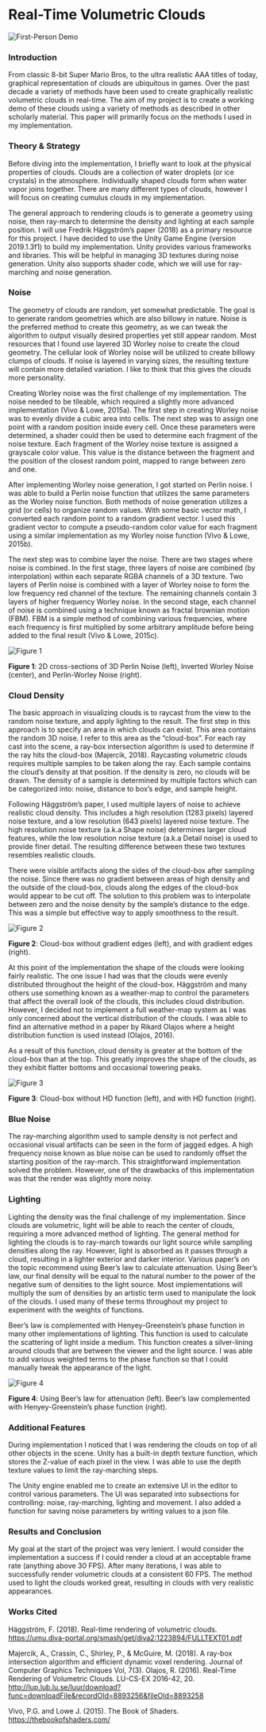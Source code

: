 # Real-Time Volumetric Clouds

![First-Person Demo](https://github.com/adrianpolimeni/RealTimeVolumetricClouds/blob/master/ScreenShots/FirstPersonScene2.png)

### Introduction
From classic 8-bit Super Mario Bros, to the ultra realistic AAA titles of today, graphical representation of clouds are ubiquitous in games. Over the past decade a variety of methods have been used to create graphically realistic volumetric clouds in real-time. The aim of my project is to create a working demo of these clouds using a variety of methods as described in other scholarly material. This paper will primarily focus on the methods I used in my implementation.

### Theory & Strategy
Before diving into the implementation, I briefly want to look at the physical properties of clouds. Clouds are a collection of water droplets (or ice crystals) in the atmosphere. Individually shaped clouds form when water vapor joins together. There are many different types of clouds, however I will focus on creating cumulus clouds in my implementation. 

The general approach to rendering clouds is to generate a geometry using noise, then  ray-march to determine the density and lighting at each sample position. I will use Fredrik Häggström’s paper (2018) as a primary resource for this project. I have decided to use the Unity Game Engine (version 2019.1.3f1) to build my implementation. Unity provides various frameworks and libraries. This will be helpful in managing 3D textures during noise generation. Unity also supports shader code, which we will use for ray-marching and noise generation.        

### Noise
The geometry of clouds are random, yet somewhat predictable. The goal is to generate random geometries which are also billowy in nature. Noise is the preferred method to create this geometry, as we can tweak the algorithm to output visually desired properties yet still appear random. Most resources that I found use layered 3D Worley noise to create the cloud geometry. The cellular look of Worley noise will be utilized to create billowy clumps of clouds. If noise is layered in varying sizes, the resulting texture will contain more detailed variation. I like to think that this gives the clouds more personality.   

Creating Worley noise was the first challenge of my implementation. The noise needed to be tileable, which required a slightly more advanced implementation (Vivo & Lowe, 2015a). The first step in creating Worley noise was to evenly divide a cubic area into cells. The next step was to assign one point with a random position inside every cell. Once these parameters were determined, a shader could then be used to determine each fragment of the noise texture. Each fragment of the Worley noise texture is assigned a grayscale color value. This value is the distance between the fragment and the position of the closest random point, mapped to range between zero and one. 

After implementing Worley noise generation, I got started on Perlin noise. I was able to build a Perlin noise function that utilizes the same parameters as the Worley noise function. Both methods of noise generation utilizes a grid (or cells) to organize random values. With some basic vector math, I converted each random point to a random gradient vector. I used this gradient vector to compute a pseudo-random color value for each fragment using a similar implementation as my Worley noise function (Vivo & Lowe, 2015b).

The next step was to combine layer the noise. There are two stages where noise is combined. In the first stage, three layers of noise are combined (by interpolation) within each separate RGBA channels of a 3D texture. Two layers of Perlin noise is combined with a layer of Worley noise to form the low frequency red channel of the texture. The remaining channels contain 3 layers of higher frequency Worley noise. In the second stage, each channel of noise is combined using a technique known as fractal brownian motion (FBM). FBM is a simple method of combining various frequencies, where each frequency is first multiplied by some arbitrary amplitude before being added to the final result (Vivo & Lowe, 2015c). 

![Figure 1](https://github.com/adrianpolimeni/RealTimeVolumetricClouds/blob/master/Misc/Fig1.png)

**Figure 1**: 2D cross-sections of 3D Perlin Noise (left), Inverted Worley Noise (center), and Perlin-Worley Noise (right).

### Cloud Density
The basic approach in visualizing clouds is to raycast from the view to the random noise texture, and apply lighting to the result. The first step in this approach is to specify an area in which clouds can exist. This area contains the random 3D noise. I refer to this area as the “cloud-box”. For each ray cast into the scene, a ray-box intersection algorithm is used to determine if the ray hits the cloud-box (Majercik, 2018). Raycasting volumetric clouds requires multiple samples to be taken along the ray. Each sample contains the cloud’s density at that position. If the density is zero, no clouds will be drawn. The density of a sample is determined by multiple factors which can be categorized into: noise, distance to box’s edge, and sample height.

Following Häggström’s paper, I used multiple layers of noise to achieve realistic cloud density. This includes a high resolution (1283 pixels) layered noise texture, and a low resolution (643 pixels) layered noise texture. The high resolution noise texture (a.k.a Shape noise) determines larger cloud features, while the low resolution noise texture (a.k.a Detail noise) is used to provide finer detail. The resulting difference between these two textures resembles realistic clouds.          

There were visible artifacts along the sides of the cloud-box after sampling the noise. Since there was no gradient between areas of high density and the outside of the cloud-box, clouds along the edges of the cloud-box would appear to be cut off. The solution to this problem was to interpolate between zero and the noise density by the sample’s distance to the edge. This was a simple but effective way to apply smoothness to the result.

![Figure 2](https://github.com/adrianpolimeni/RealTimeVolumetricClouds/blob/master/Misc/Fig2.png)

**Figure 2**: Cloud-box without gradient edges (left), and with gradient edges (right).

At this point of the implementation the shape of the clouds were looking fairly realistic. The one issue I had was that the clouds were evenly distributed throughout the height of the cloud-box. Häggström and many others use something known as a weather-map to control the parameters that affect the overall look of the clouds, this includes cloud distribution. However, I decided not to implement a full weather-map system as I was only concerned about the vertical distribution of the clouds. I was able to find an alternative method in a paper by Rikard Olajos where a height distribution function is used instead (Olajos, 2016). 

As a result of this function, cloud density is greater at the bottom of the cloud-box than at the top. This greatly improves the shape of the clouds, as they exhibit flatter bottoms and occasional towering peaks. 

![Figure 3](https://github.com/adrianpolimeni/RealTimeVolumetricClouds/blob/master/Misc/Fig3.png)

**Figure 3**: Cloud-box without HD function (left), and with HD function (right).

### Blue Noise
The ray-marching algorithm used to sample density is not perfect and occasional visual artifacts can be seen in the form of jagged edges. A high frequency noise known as blue noise can be used to randomly offset the starting position of the ray-march. This straightforward implementation solved the problem. However, one of the drawbacks of this implementation was that the render was slightly more noisy. 

### Lighting
Lighting the density was the final challenge of my implementation. Since clouds are volumetric, light will be able to reach the center of clouds, requiring a more advanced method of lighting. The general method for lighting the clouds is to ray-march towards our light source while sampling densities along the ray. However, light is absorbed as it passes through a cloud, resulting in a lighter exterior and darker interior. Various paper’s on the topic recommend using Beer’s law to calculate attenuation. Using Beer’s law, our final density will be equal to the natural number to the power of the negative sum of densities to the light source. Most implementations will multiply the sum of densities by an artistic term used to manipulate the look of the clouds. I used many of these terms throughout my project to experiment with the weights of functions.

Beer’s law is complemented with Henyey-Greenstein’s phase function in many other implementations of lighting. This function is used to calculate the scattering of light inside a medium. This function creates a silver-lining around clouds that are between the viewer and the light source. I was able to add various weighted terms to the phase function so that I could manually tweak the appearance of the light. 

![Figure 4](https://github.com/adrianpolimeni/RealTimeVolumetricClouds/blob/master/Misc/Fig4.png)

**Figure 4**: Using Beer’s law for attenuation (left). Beer’s law complemented with Henyey-Greenstein’s phase function (right).

### Additional Features
During implementation I noticed that I was rendering the clouds on top of all other objects in the scene. Unity has a built-in depth texture function, which stores the Z-value of each pixel in the view. I was able to use the depth texture values to limit the ray-marching steps. 

The Unity engine enabled me to create an extensive UI in the editor to control various parameters. The UI was separated into subsections for controlling: noise, ray-marching, lighting and movement. I also added a function for saving noise parameters by writing values to a json file.

### Results and Conclusion
My goal at the start of the project was very lenient. I would consider the implementation a success if I could render a cloud at an acceptable frame rate (anything above 30 FPS). After many iterations, I was able to successfully render volumetric clouds at a consistent 60 FPS. The method used to light the clouds worked great, resulting in clouds with very realistic appearances.

### Works Cited

Häggström, F. (2018). Real-time rendering of volumetric clouds. 
https://umu.diva-portal.org/smash/get/diva2:1223894/FULLTEXT01.pdf

Majercik, A., Crassin, C., Shirley, P., & McGuire, M. (2018). A ray-box intersection algorithm and efficient dynamic voxel rendering. Journal of Computer Graphics Techniques Vol, 7(3). Olajos, R. (2016). Real-Time Rendering of Volumetric Clouds. LU-CS-EX 2016-42, 20. 
http://lup.lub.lu.se/luur/download?func=downloadFile&recordOId=8893256&fileOId=8893258

Vivo, P.G.  and  Lowe J. (2015). The Book of Shaders. 
https://thebookofshaders.com/

 


